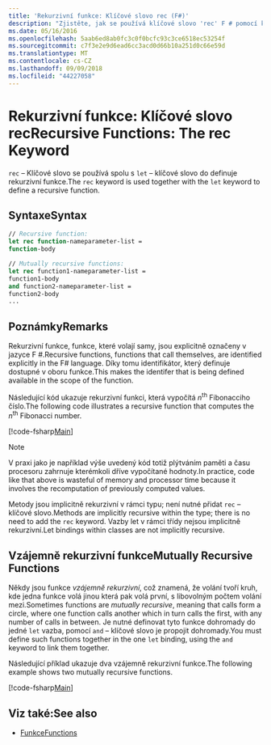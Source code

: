 ```yaml
---
title: 'Rekurzivní funkce: Klíčové slovo rec (F#)'
description: "Zjistěte, jak se používá klíčové slovo 'rec' F # pomocí klíčového slova \"let\" k definování rekurzivní funkce."
ms.date: 05/16/2016
ms.openlocfilehash: 5aab6ed8ab0fc3c0f0bcfc93c3ce6518ec53254f
ms.sourcegitcommit: c7f3e2e9d6ead6cc3acd0d66b10a251d0c66e59d
ms.translationtype: MT
ms.contentlocale: cs-CZ
ms.lasthandoff: 09/09/2018
ms.locfileid: "44227058"
---
```

# <a name="recursive-functions-the-rec-keyword"></a><span data-ttu-id="f59b1-103">Rekurzivní funkce: Klíčové slovo rec</span><span class="sxs-lookup"><span data-stu-id="f59b1-103">Recursive Functions: The rec Keyword</span></span>

<span data-ttu-id="f59b1-104">`rec` – Klíčové slovo se používá spolu s `let` – klíčové slovo do definuje rekurzivní funkce.</span><span class="sxs-lookup"><span data-stu-id="f59b1-104">The `rec` keyword is used together with the `let` keyword to define a recursive function.</span></span>

## <a name="syntax"></a><span data-ttu-id="f59b1-105">Syntaxe</span><span class="sxs-lookup"><span data-stu-id="f59b1-105">Syntax</span></span>

```fsharp
// Recursive function:
let rec function-nameparameter-list =
function-body

// Mutually recursive functions:
let rec function1-nameparameter-list =
function1-body
and function2-nameparameter-list =
function2-body
...
```

## <a name="remarks"></a><span data-ttu-id="f59b1-106">Poznámky</span><span class="sxs-lookup"><span data-stu-id="f59b1-106">Remarks</span></span>

<span data-ttu-id="f59b1-107">Rekurzivní funkce, funkce, které volají samy, jsou explicitně označeny v jazyce F #.</span><span class="sxs-lookup"><span data-stu-id="f59b1-107">Recursive functions, functions that call themselves, are identified explicitly in the F# language.</span></span> <span data-ttu-id="f59b1-108">Díky tomu identifikátor, který definuje dostupné v oboru funkce.</span><span class="sxs-lookup"><span data-stu-id="f59b1-108">This makes the identifer that is being defined available in the scope of the function.</span></span>

<span data-ttu-id="f59b1-109">Následující kód ukazuje rekurzivní funkci, která vypočítá *n*<sup>th</sup> Fibonacciho číslo.</span><span class="sxs-lookup"><span data-stu-id="f59b1-109">The following code illustrates a recursive function that computes the *n*<sup>th</sup> Fibonacci number.</span></span>

[!code-fsharp[Main](../../../../samples/snippets/fsharp/lang-ref-1/snippet4001.fs)]

>[!NOTE]
<span data-ttu-id="f59b1-110">V praxi jako je například výše uvedený kód totiž plýtváním paměti a času procesoru zahrnuje kterémkoli dříve vypočítané hodnoty.</span><span class="sxs-lookup"><span data-stu-id="f59b1-110">In practice, code like that above is wasteful of memory and processor time because it involves the recomputation of previously computed values.</span></span>

<span data-ttu-id="f59b1-111">Metody jsou implicitně rekurzivní v rámci typu; není nutné přidat `rec` – klíčové slovo.</span><span class="sxs-lookup"><span data-stu-id="f59b1-111">Methods are implicitly recursive within the type; there is no need to add the `rec` keyword.</span></span> <span data-ttu-id="f59b1-112">Vazby let v rámci třídy nejsou implicitně rekurzivní.</span><span class="sxs-lookup"><span data-stu-id="f59b1-112">Let bindings within classes are not implicitly recursive.</span></span>

## <a name="mutually-recursive-functions"></a><span data-ttu-id="f59b1-113">Vzájemně rekurzivní funkce</span><span class="sxs-lookup"><span data-stu-id="f59b1-113">Mutually Recursive Functions</span></span>

<span data-ttu-id="f59b1-114">Někdy jsou funkce *vzájemně rekurzivní*, což znamená, že volání tvoří kruh, kde jedna funkce volá jinou která pak volá první, s libovolným počtem volání mezi.</span><span class="sxs-lookup"><span data-stu-id="f59b1-114">Sometimes functions are *mutually recursive*, meaning that calls form a circle, where one function calls another which in turn calls the first, with any number of calls in between.</span></span> <span data-ttu-id="f59b1-115">Je nutné definovat tyto funkce dohromady do jedné `let` vazba, pomocí `and` – klíčové slovo je propojit dohromady.</span><span class="sxs-lookup"><span data-stu-id="f59b1-115">You must define such functions together in the one `let` binding, using the `and` keyword to link them together.</span></span>

<span data-ttu-id="f59b1-116">Následující příklad ukazuje dva vzájemně rekurzivní funkce.</span><span class="sxs-lookup"><span data-stu-id="f59b1-116">The following example shows two mutually recursive functions.</span></span>

[!code-fsharp[Main](../../../../samples/snippets/fsharp/lang-ref-1/snippet4002.fs)]

## <a name="see-also"></a><span data-ttu-id="f59b1-117">Viz také:</span><span class="sxs-lookup"><span data-stu-id="f59b1-117">See also</span></span>

- [<span data-ttu-id="f59b1-118">Funkce</span><span class="sxs-lookup"><span data-stu-id="f59b1-118">Functions</span></span>](index.md)
